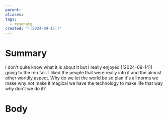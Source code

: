 ```yaml
---
parent: 
aliases: 
tags:
  - resonate
created: "[[2024-09-15]]"
---
```

# Summary 
I don't quite know what it is about it but I really enjoyed [[2024-09-14]] going to the ren fair. I liked the people that were really into it and the almost other worldly aspect. Why do we let the world be so plan it's all norms we make why not make it magical we have the technology to make life that way why don't we do it?
# Body

